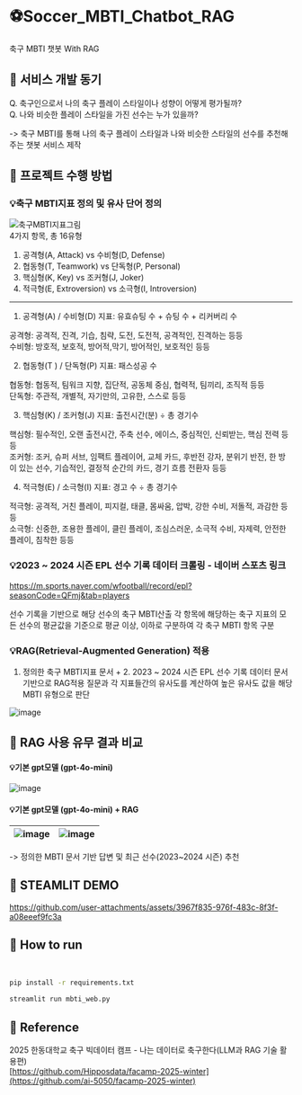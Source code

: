 # ⚽️Soccer_MBTI_Chatbot_RAG
축구 MBTI 챗봇 With RAG

## 📌 서비스 개발 동기

Q. 축구인으로서 나의 축구 플레이 스타일이나 성향이 어떻게 평가될까?  
Q. 나와 비슷한 플레이 스타일을 가진 선수는 누가 있을까?  

-> 축구 MBTI를 통해 나의 축구 플레이 스타일과 나와 비슷한 스타일의 선수를 추천해주는 챗봇 서비스 제작


## 📌 프로젝트 수행 방법

### 💡축구 MBTI지표 정의 및 유사 단어 정의
![축구MBTI지표그림](https://github.com/user-attachments/assets/f766f42b-d888-45af-8c1e-e50c0bb7f70f)  
4가지 항목, 총 16유형  

1. 공격형(A, Attack) vs 수비형(D, Defense)
2. 협동형(T, Teamwork) vs 단독형(P, Personal)
3. 핵심형(K, Key) vs 조커형(J, Joker)
4. 적극형(E, Extroversion) vs 소극형(I, Introversion)   

-----------------------------------------------------------------------
1. 공격형(A) / 수비형(D) 지표: 유효슈팅 수 + 슈팅 수 + 리커버리 수  

공격형: 공격적, 진격, 기습, 침략, 도전, 도전적, 공격적인, 진격하는 등등  
수비형: 방호적, 보호적, 방어적,막기, 방어적인, 보호적인 등등  

2. 협동형(T ) / 단독형(P) 지표: 패스성공 수  

협동형: 협동적, 팀워크 지향, 집단적, 공동체 중심, 협력적, 팀끼리, 조직적 등등  
단독형: 주관적, 개별적, 자기만의, 고유한, 스스로 등등  

3. 핵심형(K) / 조커형(J) 지표: 출전시간(분) ÷ 총 경기수    
 
핵심형: 필수적인, 오랜 출전시간, 주축 선수, 에이스, 중심적인, 신뢰받는, 핵심 전력 등등  
조커형: 조커, 슈퍼 서브, 임팩트 플레이어, 교체 카드, 후반전 강자, 분위기 반전, 한 방이 있는 선수, 기습적인, 결정적 순간의 카드, 경기 흐름 전환자 등등  

4. 적극형(E) / 소극형(I) 지표: 경고 수 ÷ 총 경기수

적극형: 공격적, 거친 플레이, 피지컬, 태클, 몸싸움, 압박, 강한 수비, 저돌적, 과감한 등등  
소극형: 신중한, 조용한 플레이, 클린 플레이, 조심스러운, 소극적 수비, 자제력, 안전한 플레이, 침착한 등등


### 💡2023 ~ 2024 시즌 EPL 선수 기록 데이터 크롤링 - 네이버 스포츠 링크
https://m.sports.naver.com/wfootball/record/epl?seasonCode=QFmj&tab=players

선수 기록을 기반으로 해당 선수의 축구 MBTI산출 
각 항목에 해당하는 축구 지표의 모든 선수의 평균값을 기준으로 평균 이상, 이하로 구분하여 각 축구 MBTI 항목 구분

### 💡RAG(Retrieval-Augmented Generation) 적용
1. 정의한 축구 MBTI지표 문서 + 2. 2023 ~ 2024 시즌 EPL 선수 기록 데이터 문서 기반으로 RAG적용
질문과 각 지표들간의 유사도를 계산하여 높은 유사도 값을 해당 MBTI 유형으로 판단

![image](https://github.com/user-attachments/assets/cd650557-1211-482a-9ecb-90ee38ae8320)

## 📌 RAG 사용 유무 결과 비교   
#### 💡기본 gpt모델 (gpt-4o-mini)   
![image](https://github.com/user-attachments/assets/6b3a0a79-ddbb-4a47-8481-a20520f215d1)

 
#### 💡기본 gpt모델 (gpt-4o-mini) + RAG  
![image](https://github.com/user-attachments/assets/631563ae-99b3-4184-b5d9-254cfbc863c7) | ![image](https://github.com/user-attachments/assets/e0ba34c4-5e74-4f1d-8124-db0628e3359c)
---|---|


-> 정의한 MBTI 문서 기반 답변 및 최근 선수(2023~2024 시즌) 추천 

## 📌 STEAMLIT DEMO  
https://github.com/user-attachments/assets/3967f835-976f-483c-8f3f-a08eeef9fc3a  

## 📌 How to run  
<br>

```bash
pip install -r requirements.txt
```

```bash
streamlit run mbti_web.py
```

## 📌 Reference
2025 한동대학교 축구 빅데이터 캠프 - 나는 데이터로 축구한다(LLM과 RAG 기술 활용편)  
[https://github.com/Hipposdata/facamp-2025-winter](https://github.com/ai-5050/facamp-2025-winter)  
